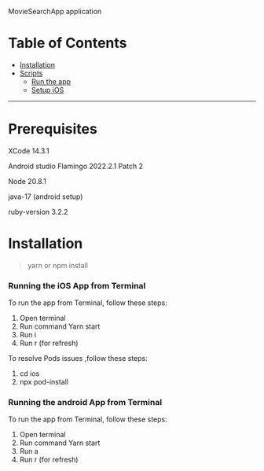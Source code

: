 MovieSearchApp application

# Table of Contents <!-- omit in toc -->

- [Installation](#installation-inbox_tray)
- [Scripts](#scripts-wrench)
  - [Run the app](#run-the-app)
  - [Setup iOS](#setup-ios)

---

# Prerequisites

XCode 14.3.1

Android studio Flamingo 2022.2.1 Patch 2

Node 20.8.1

java-17 (android setup)

ruby-version 3.2.2

# Installation

> yarn
or
> npm install

### Running the iOS App from Terminal

To run the app from Terminal, follow these steps:

1. Open terminal
2. Run command Yarn start
3. Run i
4. Run r (for refresh)

To resolve Pods issues ,follow these steps:
 1. cd ios
 2. npx pod-install


### Running the android App from Terminal

To run the app from Terminal, follow these steps:

1. Open terminal
2. Run command Yarn start
3. Run a
4. Run r (for refresh)

